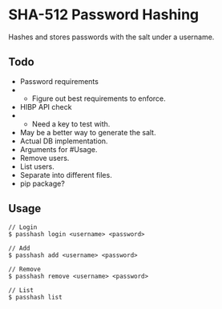 # SHA-512 Password Hashing
Hashes and stores passwords with the salt under a username.

## Todo
- Password requirements
- - Figure out best requirements to enforce.
- HIBP API check
- - Need a key to test with.
- May be a better way to generate the salt.
- Actual DB implementation.
- Arguments for #Usage.
- Remove users.
- List users.
- Separate into different files.
- pip package?

## Usage
```
// Login
$ passhash login <username> <password>

// Add
$ passhash add <username> <password>

// Remove
$ passhash remove <username> <password>

// List
$ passhash list
```
